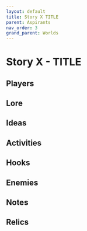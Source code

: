 ```yaml
---
layout: default
title: Story X TITLE
parent: Aspirants
nav_order: 3
grand_parent: Worlds
---
```


# Story X - TITLE

## Players

## Lore

## Ideas

## Activities

## Hooks

## Enemies

## Notes

## Relics
